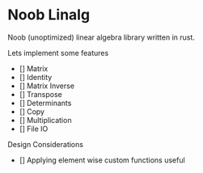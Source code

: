 # Noob Linalg

Noob (unoptimized) linear algebra library written in rust.

Lets implement some features
- [] Matrix
- [] Identity
- [] Matrix Inverse
- [] Transpose
- [] Determinants
- [] Copy
- [] Multiplication 
- [] File IO



Design Considerations
- [] Applying element wise custom functions useful